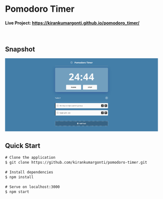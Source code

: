 # Pomodoro Timer

#### **Live Project: https://kirankumargonti.github.io/pomodoro_timer/**

<br />

## Snapshot

[![Snapshot](/src/Assets/snap.png)](https://kirankumargonti.github.io/pomodoro_timer/)

## Quick Start

    # Clone the application
    $ git clone https://github.com/kirankumargonti/pomodoro-timer.git

    # Install dependencies
    $ npm install

    # Serve on localhost:3000
    $ npm start
